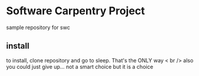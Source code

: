 # Software Carpentry Project
sample repository for swc

## install

to install, clone repository and go to sleep. That's the ONLY way < br />
also you could just give up... not a smart choice but it is a choice

